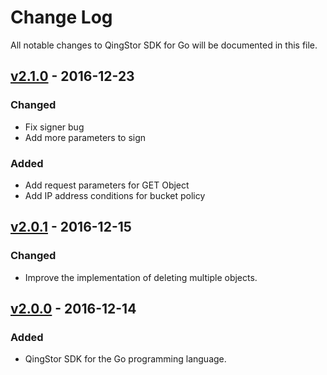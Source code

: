 # Change Log
All notable changes to QingStor SDK for Go will be documented in this file.

## [v2.1.0] - 2016-12-23
### Changed
- Fix signer bug
- Add more parameters to sign
### Added
- Add request parameters for GET Object
- Add IP address conditions for bucket policy

## [v2.0.1] - 2016-12-15
### Changed
- Improve the implementation of deleting multiple objects.

## [v2.0.0] - 2016-12-14
### Added
- QingStor SDK for the Go programming language.

[Unreleased]: https://github.com/yunify/qingstor-sdk-go/compare/v2.1.0...HEAD
[v2.1.0]: https://github.com/yunify/qingstor-sdk-go/compare/v2.0.1...v2.1.0
[v2.0.1]: https://github.com/yunify/qingstor-sdk-go/compare/v2.0.0...v2.0.1
[v2.0.0]: https://github.com/yunify/qingstor-sdk-go/compare/v2.0.0...v2.0.0

